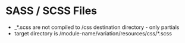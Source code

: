 # SASS / SCSS Files

* _*.scss are not compiled to /css destination directory - only partials
* target directory is /module-name/variation/resources/css/*.scss
